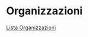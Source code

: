 # Organizzazioni

[Lista Organizzazioni](Organizzazioni%204c2aa604a1a24fbf998929a1714a670a/Lista%20Organizzazioni%206c3125f8072d475d92164bddc5d41d7d.csv)